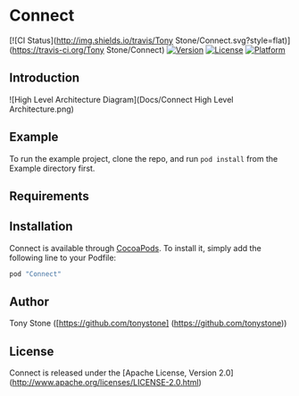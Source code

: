 # Connect

[![CI Status](http://img.shields.io/travis/Tony Stone/Connect.svg?style=flat)](https://travis-ci.org/Tony Stone/Connect)
[![Version](https://img.shields.io/cocoapods/v/Connect.svg?style=flat)](http://cocoapods.org/pods/Connect)
[![License](https://img.shields.io/cocoapods/l/Connect.svg?style=flat)](http://cocoapods.org/pods/Connect)
[![Platform](https://img.shields.io/cocoapods/p/Connect.svg?style=flat)](http://cocoapods.org/pods/Connect)

## Introduction

![High Level Architecture Diagram](Docs/Connect High Level Architecture.png)

## Example

To run the example project, clone the repo, and run `pod install` from the Example directory first.

## Requirements

## Installation

Connect is available through [CocoaPods](http://cocoapods.org). To install
it, simply add the following line to your Podfile:

```ruby
pod "Connect"
```

## Author

Tony Stone ([https://github.com/tonystone] (https://github.com/tonystone))

## License

Connect is released under the [Apache License, Version 2.0] (http://www.apache.org/licenses/LICENSE-2.0.html)
